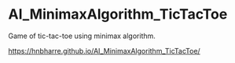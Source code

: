 # AI_MinimaxAlgorithm_TicTacToe
Game of tic-tac-toe using minimax algorithm.

https://hnbharre.github.io/AI_MinimaxAlgorithm_TicTacToe/
